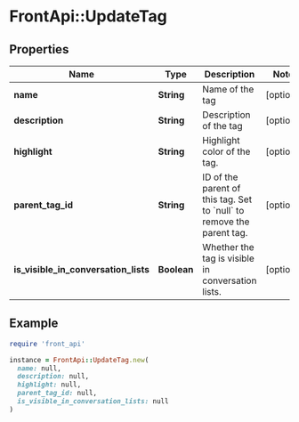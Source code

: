 # FrontApi::UpdateTag

## Properties

| Name | Type | Description | Notes |
| ---- | ---- | ----------- | ----- |
| **name** | **String** | Name of the tag | [optional] |
| **description** | **String** | Description of the tag | [optional] |
| **highlight** | **String** | Highlight color of the tag. | [optional] |
| **parent_tag_id** | **String** | ID of the parent of this tag. Set to &#x60;null&#x60; to remove  the parent tag. | [optional] |
| **is_visible_in_conversation_lists** | **Boolean** | Whether the tag is visible in conversation lists. | [optional] |

## Example

```ruby
require 'front_api'

instance = FrontApi::UpdateTag.new(
  name: null,
  description: null,
  highlight: null,
  parent_tag_id: null,
  is_visible_in_conversation_lists: null
)
```

